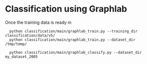 # Classification using Graphlab

Once the training data is ready in 

      python classification/main/graphlab_train.py --training_dir classification/data/v5/
      python classification/main/graphlab_train.py --dataset_dir /tmp/temp/
      
      python classification/main/graphlab_classify.py --dataset_dir my_dataset_2005


  
